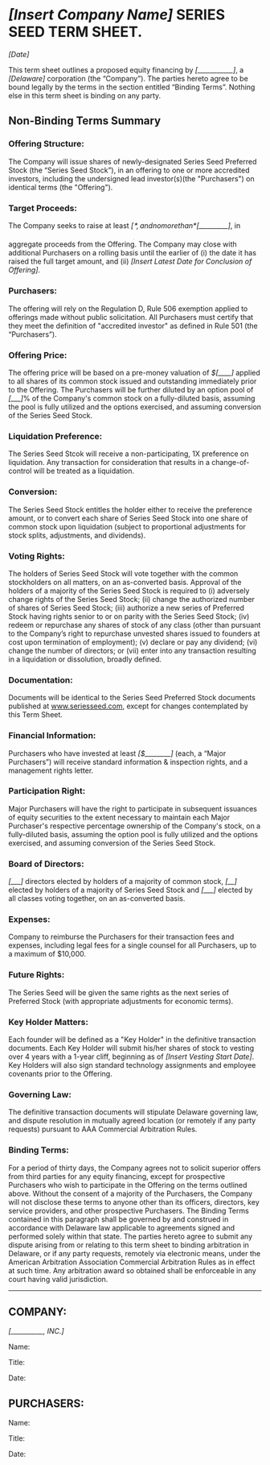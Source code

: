 # *[Insert Company Name]* SERIES SEED TERM SHEET.

*[Date]*

This term sheet outlines a proposed equity financing by *[___________]*, a *[Delaware]* corporation (the “Company”).  The parties hereto agree to be bound legally by the terms in the section entitled “Binding Terms”. Nothing else in this term sheet is binding on any party.

## Non-Binding Terms Summary 

### Offering Structure:  

The Company will issue shares of newly-designated Series Seed Preferred Stock (the “Series Seed Stock”), in an  offering to one or more accredited investors, including the undersigned lead investor(s)(the "Purchasers") on identical terms (the "Offering").

### Target Proceeds:	

The Company seeks to raise at least *$[_________]*, and no more than *$[_________]*, in aggregate proceeds from the Offering. The Company may close with additional Purchasers on a rolling basis until the earlier of (i) the date it has raised the full target amount, and (ii) *[Insert Latest Date for Conclusion of Offering]*.

### Purchasers:	

The offering will rely on the Regulation D, Rule 506 exemption applied to offerings made without public solicitation. All Purchasers must certify that they meet the definition of "accredited investor" as defined in Rule 501 (the “Purchasers”).

### Offering Price:	

The offering price will be based on a pre-money valuation of *$[____]* applied to all shares of its common stock issued and outstanding immediately prior to the Offering. The Purchasers will be further diluted by an option pool of *[___]*% of the Company's common stock on a fully-diluted basis, assuming the pool is fully utilized and the options exercised, and assuming conversion of the Series Seed Stock.

### Liquidation Preference:	

The Series Seed Stcok will receive a non-participating, 1X preference on liquidation.  Any transaction for consideration that results in a change-of-control will be treated as a liquidation.

### Conversion:	

The Series Seed Stock entitles the holder either to receive the preference amount, or to convert each share of Series Seed Stock into one share of common stock upon liquidation (subject to proportional adjustments for stock splits, adjustments, and dividends).

### Voting Rights:	

The holders of Series Seed Stock will vote together with the common stockholders on all matters, on an as-converted basis.  Approval of the holders of a majority of the Series Seed Stock is required to (i) adversely change rights of the Series Seed Stock; (ii) change the authorized number of shares of Series Seed Stock; (iii) authorize a new series of Preferred Stock having rights senior to or on parity with the Series Seed Stock; (iv) redeem or repurchase any shares of stock of any class (other than pursuant to the Company’s right to repurchase unvested shares issued to founders at cost upon termination of employment); (v) declare or pay any dividend; (vi) change the number of directors; or (vii) enter into any transaction resulting in a liquidation or dissolution, broadly defined.

### Documentation:	

Documents will be identical to the Series Seed Preferred Stock documents published at www.seriesseed.com, except for changes contemplated by this Term Sheet.    

### Financial Information:	

Purchasers who have invested at least *[$________]* (each, a “Major Purchasers”) will receive standard information & inspection rights, and a management rights letter.

### Participation Right:	

Major Purchasers will have the right to participate in subsequent issuances of equity securities to the extent necessary to maintain each Major Purchaser's respective percentage ownership of the Company's stock, on a fully-diluted basis, assuming the option pool is fully utilized and the options exercised, and assuming conversion of the Series Seed Stock.

### Board of Directors:	

*[___]* directors elected by holders of a majority of common stock, *[__]* elected by holders of a majority of Series Seed Stock and *[___]* elected by all classes voting together, on an as-converted basis.

### Expenses:	

Company to reimburse the Purchasers for their transaction fees and expenses, including legal fees for a single counsel for all Purchasers, up to a maximum of $10,000.

### Future Rights:	

The Series Seed will be given the same rights as the next series of Preferred Stock (with appropriate adjustments for economic terms).

### Key Holder Matters:	

Each founder will be defined as a "Key Holder" in the definitive transaction documents. Each Key Holder will submit his/her shares of stock to vesting over 4 years with a 1-year cliff, beginning as of *[Insert Vesting Start Date]*. Key Holders will also sign standard technology assignments and employee covenants prior to the Offering.

### Governing Law:

The definitive transaction documents will stipulate Delaware governing law, and dispute resolution in mutually agreed location (or remotely if any party requests) pursuant to AAA Commercial Arbitration Rules.

### Binding Terms:	

For a period of thirty days, the Company agrees not to solicit superior offers from third parties for any equity financing, except for prospective Purchasers who wish to participate in the Offering on the terms outlined above.  Without the consent of a majority of the Purchasers, the Company will not disclose these terms to anyone other than its officers, directors, key service providers, and other prospective Purchasers. The Binding Terms contained in this paragraph shall be governed by and construed in accordance with Delaware law applicable to agreements signed and performed solely within that state. The parties hereto agree to submit any dispute arising from or relating to this term sheet to binding arbitration in Delaware, or if any party requests, remotely via electronic means, under the American Arbitration Association Commercial Arbitration Rules as in effect at such time. Any arbitration award so obtained shall be enforceable in any court having valid jurisdiction.


------------
 
## COMPANY: 

*[__________, INC.]*
						
Name:  	

Title: 

Date: 

## PURCHASERS: 	

Name:  	

Title:  

Date:  						 

